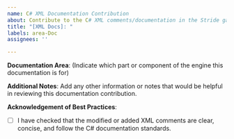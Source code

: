 ```yaml
---
name: C# XML Documentation Contribution
about: Contribute to the C# XML comments/documentation in the Stride game engine
title: "[XML Docs]: "
labels: area-Doc
assignees: ''

---
```


**Documentation Area**: (Indicate which part or component of the engine this documentation is for)

**Additional Notes**:
Add any other information or notes that would be helpful in reviewing this documentation contribution.

**Acknowledgement of Best Practices**:
- [ ] I have checked that the modified or added XML comments are clear, concise, and follow the C# documentation standards.
